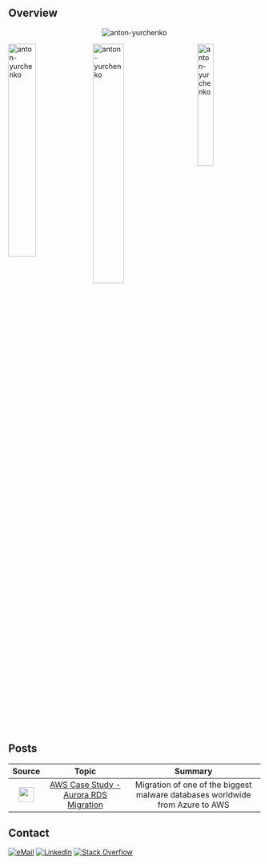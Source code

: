 ## Overview

<p align="center"> <img src="https://github-profile-trophy.vercel.app/?username=anton-yurchenko" alt="anton-yurchenko" /></a> </p>

<p><img align="right" src="https://github-readme-stats.vercel.app/api/top-langs?username=anton-yurchenko&show_icons=true&locale=en&layout=compact" alt="anton-yurchenko" width="25%"/></p>
<p><img align="left" src="https://github-readme-stats.vercel.app/api?username=anton-yurchenko&show_icons=true&locale=en" alt="anton-yurchenko" width="33%"/></p>
<p><img align="center" src="https://github-readme-streak-stats.herokuapp.com/?user=anton-yurchenko&" alt="anton-yurchenko" width="35%"/></p>

## Posts

| Source | Topic | Summary |  
|:---:|:---:|:---:|  
| <img src="https://user-images.githubusercontent.com/33016810/232733266-519a90c2-c5b7-4202-be88-cac0143960d0.png" width="30" height="30" /> | [AWS Case Study - Aurora RDS Migration](https://aws.amazon.com/solutions/case-studies/reasonlabs-case-study/) | Migration of one of the biggest malware databases worldwide from Azure to AWS |

## Contact

<a href="mailto:anton.doar@gmail.com">![eMail](https://img.shields.io/badge/Gmail-D14836?style=flat-square&logo=gmail&logoColor=white)</a>
<a href="https://www.linkedin.com/in/profile-anton/">![LinkedIn](https://img.shields.io/badge/LinkedIn-0077B5?style=flat-square&logo=linkedin&logoColor=white)</a>
<a href="https://stackoverflow.com/users/10483800/anton-yurchenko?tab=profile"><img alt="Stack Overflow" src="https://img.shields.io/badge/-Stack%20Overflow-FE7A16?style=flat-square&logo=stack-overflow&logoColor=white"></a>
